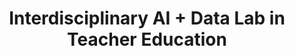 ---
id: "aidlab" # nochmal überlegen
method: "Seminar"
institution: "Fakultät für Erziehungswissenschaft"
title: "Interdisciplinary AI + Data Lab in Teacher Education"
title_project:
title_short: "Teacher AID Lab"
period: "Apr 23 ­­- Mar 24 (12 months)"
foerderlinie: "Transferorientierte Data Literacy"
round: "2"
filter: "2"
lecture2go: "70365"
uhh_url: "https://www.hcl.uni-hamburg.de/ddlitlab/data-literacy-lehrlabor/zweite-foerderrunde/20-teacher-aid-lab.html"
contributors: "Moritz Kreinsen, Prof. Dr. Sandra Schulz, Prof. Dr. Sandra Sprenger"
quote: "Im Lehr-Lern-Labor treffen die Studierenden auf einen außerschulischen Lernraum, in dem sie zum einen selbst umfangreiche KI- und Datenkompetenzen und zum anderen didaktische Kompetenzen durch praktische und niedrigschwellige Übungen erwerben und dabei gleichzeitig praktische Unterrichtserfahrungen mit Schüler:innen der Sekundarstufen sammeln."
text: |
    ## Das Projekt Teacher AID Lab

    Die Entwicklung des Lehrprojekts wurde durch mehrere Schlüsselfaktoren vorangetrieben. Ein zentraler Grund ist der dringende Bedarf, (angehenden) Lehrkräften während ihrer gesamten Ausbildung Daten- und KI-Kompetenz zu vermitteln. Trotz der wachsenden Bedeutung von Daten und KI in der Gesellschaft fehlen bisher Programme in der Lehrkräftebildung, die diesen Themen gerecht werden. Oft liegt der Fokus nur auf der Nutzung (z.B. „Prompting“) und nicht auf dem Verständnis der technologischen Perspektive von KI.

    Ein weiterer Faktor war das Feedback der Studierenden, die mehr praxisbezogene Inhalte über die üblichen Schulpraktika hinaus wünschen. Dies machte den Bedarf an einer engeren Verbindung zur realen Berufspraxis deutlich und führte zur Entscheidung für einen außerschulischen Lernort als Kooperationspartner.

    Das übergeordnete Ziel bleibt die feste Integration niedrigschwelliger, praxisorientierter Programme in das Lehramtscurriculum. Der Zugang zu diesen Inhalten muss erleichtert und fest verankert werden, damit angehende Lehrkräfte die notwendigen Kompetenzen erwerben, um den Anforderungen des modernen Bildungssystems gerecht zu werden.

    ## Rückblick und Ergebnisse

    Das Lehrprojekt hat wichtige Ergebnisse für die Lehrkräfteausbildung und die Förderung der KI-Kompetenz von (angehenden) Lehrkräften erzielt. Es ist eines der ersten Angebote im Bereich „AI Literacy“ in der Lehramtsausbildung an der Universität Hamburg und ein wesentlicher Schritt zur zeitgemäßen Ausbildung zukünftiger Lehrkräfte. Das Projekt fördert die Professionalisierung von Lehrkräften in der digitalen Transformation von Schule und Unterricht unter den Bedingungen von KI.

    Studierende können nun technologische und gesellschaftliche Aspekte von KI und Datenpraktiken verstehen und didaktische Ansätze entwickeln, um diese Inhalte zu vermitteln. Der praxisnahe Zugang ermöglicht durch die direkte Arbeit mit Schülerinnen und Schülern ein besseres Verständnis und erleichtert den Umgang mit KI-Systemen.

    Das Projekt bietet ein nachnutzbares, wahlpflichtiges Angebot zur Daten- und KI-Kompetenz im Lehramtsstudium, was nachhaltig die Data/AI Literacy Education an der Universität Hamburg stärkt. Es wirkt sich positiv auf die Studierenden und zukünftige Generationen von Schüler:innen aus. Die Veranstaltung adressierte zentrale Kompetenzen des "AI4K12" Frameworks, darunter:

    1. Daten, Datenformate, -strukturen und -speicherung sowie damit verbundene Terminologie und Konzepte erklären
    2. Konzepte und Methoden hinter dem Sammelbegriff „Künstliche Intelligenz“, insbesondere die Funktionsweise von maschinellem Lernen, differenzieren und erklären
    3. Daten- und KI-Konzepte fach-/anwendungsspezifisch einordnen und auf eigene Projekte anwenden.

    ## Tipps von Lehrenden für Lehrende

    Die Reflexion über sinnstiftende Lehrformate für die Projektziele spiegelt sich in der Seminargestaltung dieser Veranstaltung wider. Es bot sich insbesondere durch den hohen schulpraktischen Bezug an, den Studierenden überwiegend in Präsenzzeiten im Flipped-Classroom-Format zu begegnen. Begleitend zum Seminar wurde Moodle genutzt und ein entsprechender Kurs gemäß der Seminarstruktur entwickelt. Dieser beinhaltet auch eine reine Online-Einheit, für die während der Präsenzzeiten kein Raum war. Diese Online-Einheit wurde leider sehr schlecht angenommen. Die Studierenden fühlten sich aufgrund des Feedbacks überfordert mit der Fülle an Informationen, die ihnen zum Selbststudium im digitalen Raum überlassen wurden.

    Diese wichtige Erkenntnis wird in die zukünftige (digital-)didaktische Konzeption der Lehre einfließen. Eine Hürde stellte zudem dar, dass Schüler:innen (UHH-extern) nicht auf Moodle zugreifen konnten, weshalb ein eigenes Moodle installiert und dort entsprechende Kurse zu den einzelnen Projekten im Seminar eingepflegt werden mussten.

image: "https://www.hcl.uni-hamburg.de/16955467/pexels-7750690-733x414-5ea4a3c0914dcaea07fe8a4eb78e4daa11fdd052.jpg"
image_credit: "Vanessa Lohring / pexels"
link_external: "https://www.sfz-hamburg.de/, https://dl.gi.de/items/815add39-169d-47f9-b815-c88166eb9eec, https://zenodo.org/records/12063386, https://www.fis.uni-hamburg.de/publikationen/detail.html?id=613dbc95-923d-438f-9026-a3ff69760f64"
stine: "WiSe 2023/24: Seminar https://www.stine.uni-hamburg.de/scripts/mgrqispi.dll?APPNAME=CampusNet&PRGNAME=COURSEDETAILS&ARGUMENTS=-N000000000000001,-N000605,-N0,-N386873662144057,-N386873662128058,-N0,-N0,-N3,-AVUp8YDWzvfPUWNPIQdedmZWbfzZD4zZevumYHuLpCu5yfzHtRNP9fU7NWu7-cqAtRgWTOYKAHgWuVqGScoo5cdFZVBRmPzL9xqPp3fU8HBHPRU5t3SAfxUl9fqGPQz6trMoW4gmNOIWdrUmdPMKF7qyZ4bZUWYwPWZooPqZxxjUuRQcN4opIcfPDxQP6WDNZeDZkQjiNHjoZWWPU7gRBHd99Hf6ZPBPBQjmHeYRlYuAV7upXRDPmYDPHv-m0cIH54UH7cfPfVz6WfoH0OSAvfqKqWW5fx-pwmN6EWSftOdNwVQLFYfP3YUokQuADVjK64Bo8PWPhVDl-mgDAPQofHoKqHMUo7YKIvDcZHSf-OjWwWzHu4fmFxMoaeZmkcjRPQNR7PqPovSaN4f5fOWHAWupmRNfjvfm5HSLEvSLyegWwRWpl4qW-rM5oHkZTcWmmvBKKQIPeczPMedHafDoAW-Wdv-P5HqWgVUKXcZo9OIHwmf6hcYWQmjH6PMH64gpgPfHHVQpaxNLI7-UgPNZIvMHYHI5EVYWeVBZg7Woscd2APjmmQdHTvfGMOSKLVgPqfYPdVWH7HbZA4bZ3OuoA7YZKmqmdVzV9mzoo4DLaYDwQm-R8V-WDeWomrqHbczLI7NmMmf6wcULKOIHuxd5EYqewVZHhfqLMQq2wVDLgODWNmMmCWgoamMpMYWKD4QDFOYL7VdH-WqFZefoZQY7NHYwaWSFjvfG-PNU8mz6McBLMvD6xxIV6RvZqRUUqHQmk"
---